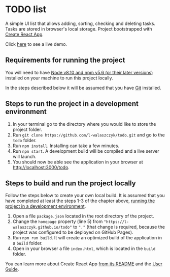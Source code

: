 # TODO list

A simple UI list that allows adding, sorting, checking and deleting tasks. Tasks are stored in browser's local storage. Project bootstrapped with [Create React App](https://github.com/facebook/create-react-app).

Click [here](https://l-walaszczyk.github.io/todo/) to see a live demo.

## Requirements for running the project

You will need to have [Node v8.10 and npm v5.6 (or their later versions)](https://nodejs.org/en/) installed on your machine to run this project locally.

In the steps described below it will be assumed that you have [Git](https://git-scm.com/downloads) installed.

## Steps to run the project in a development environment

1. In your terminal go to the directory where you would like to store the project folder.
2. Run `git clone https://github.com/l-walaszczyk/todo.git` and go to the `todo` folder.
3. Run `npm install`. Installing can take a few minutes.
4. Run `npm start`. A development build will be compiled and a live server will launch.
5. You should now be able see the application in your browser at [http://localhost:3000/todo](http://localhost:3000/todo).

## Steps to build and run the project locally

Follow the steps below to create your own local build. It is assumed that you have completed at least the steps 1-3 of the chapter above, [running the project in a development environment](steps-to-run-the-project-in-a-development-environment).

1. Open a file `package.json` located in the root directory of the project.
2. Change the `homepage` property (line 5) from `"https://l-walaszczyk.github.io/todo"` to `"."` (that change is required, because the project was configured to be deployed on GitHub Pages).
3. Run `npm run build`. It will create an optimized build of the application in a `build` folder.
4. Open in your browser a file `index.html`, which is located in the `build` folder.

You can learn more about Create React App [from its README](https://github.com/facebookincubator/create-react-app#create-react-app--) and the [User Guide](https://facebook.github.io/create-react-app/).
